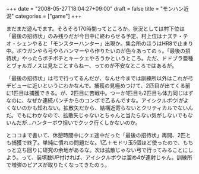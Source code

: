 +++
date = "2008-05-27T18:04:27+09:00"
draft = false
title = "モンハン近況"
categories = ["game"]
+++

まだまだ遊んでます。そろそろ170時間ってところか。状況としては村下位は「最後の招待状」のみ残りだが今日中に終わらせる予定、村上位はナズチ・テオ・シェンやると「モンスターハンター」出現か。集会所のほうはHR8で止まり中。ボウガンやら弓やらハンマーやら作りたいのが色々あってのぅ。「最後の招待状」やったらボチボチとキークエやろうかというところ。ただ、ドドブラ亜種とヴォルガノスは見たことすらねー、ってのが不安なところではあるが。

「最後の招待状」は弓で行ってるんだが、なんせ今までは訓練所以外はこれが弓デビューに近いというにわかなんで。捕獲の見極めつけて、2匹目が出てくる前に1匹目は捕獲できる。が、2匹目に苦戦中。つーか1匹目も2匹目も体力同じはずなのに、なぜか連続パンチからのコンボで乙るんですな。アイシクルボウIがよくないのかも知れない。拡散矢だから、結構近寄らないとクリティカルでないんだ。でもにわかなので、拡散矢じゃないとちゃんと当たらない気がしないでもないんだが…ハンターボウ担いでクック行くしかないのか。

とココまで書いて、休憩時間中にクエ途中だった「最後の招待状」再開、2匹とも捕獲で終了。単純に慣れの問題だな。1乙＋モドリ玉5個ほど使ったので、もちっと立ち回りに研究の余地があるな。次は拡散じゃない弓で行ってみることにしよう。って、装填数UP付ければ、アイシクルボウは溜め4が連射じゃん。訓練所で増弾のピアスが取りたくなってきたのぅ。
